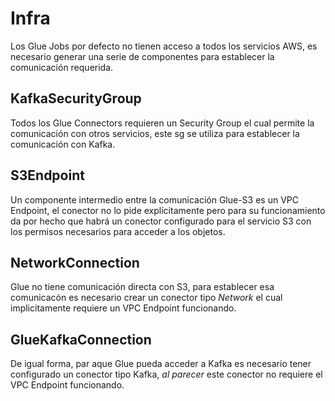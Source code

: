 # Infra

Los Glue Jobs por defecto no tienen acceso a todos los servicios AWS, es necesario generar una serie de componentes para establecer la comunicación requerida.  
  
## KafkaSecurityGroup
Todos los Glue Connectors requieren un Security Group el cual permite la comunicación con otros servicios, este sg se utiliza para establecer la comunicación con Kafka. 

## S3Endpoint 
Un componente intermedio entre la comunicación Glue-S3 es un VPC Endpoint, el conector no lo pide explícitamente pero para su funcionamiento da por hecho que habrá un conector configurado para el servicio S3 con los permisos necesarios para acceder a los objetos.
  
## NetworkConnection
Glue no tiene comunicación directa con S3, para establecer esa comunicacón es necesario crear un conector tipo *Network* el cual implicitamente requiere un VPC Endpoint funcionando.

## GlueKafkaConnection
De igual forma, par aque Glue pueda acceder a Kafka es necesario tener configurado un conector tipo Kafka, *al parecer* este conector no requiere el VPC Endpoint funcionando.